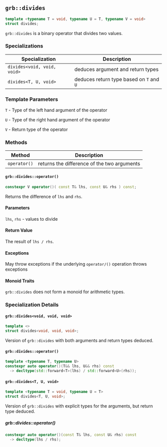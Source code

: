 ## `grb::divides`

```cpp
template <typename T = void, typename U = T, typename V = void>
struct divides;
```

`grb::divides` is a binary operator that divides two values.

### Specializations
Specialization | Description
----- | -----
`divides<void, void, void>` | deduces argument and return types
`divides<T, U, void>` | deduces return type based on `T` and `U`


### Template Parameters
`T` - Type of the left hand argument of the operator

`U` - Type of the right hand argument of the operator

`V` - Return type of the operator

### Methods
Method | Description
----- | -----
`operator()` | returns the difference of the two arguments

#### `grb::divides::operator()`

```cpp
constexpr V operator()( const T& lhs, const U& rhs ) const;
```

Returns the difference of `lhs` and `rhs`.

#### Parameters

`lhs`, `rhs` - values to divide

#### Return Value

The result of `lhs / rhs`.

#### Exceptions

May throw exceptions if the underlying `operator/()` operation throws exceptions

#### Monoid Traits

`grb::divides` does not form a monoid for arithmetic types.

### Specialization Details
#### `grb::divides<void, void, void>`
```cpp
template <>
struct divides<void, void, void>;
```
Version of `grb::divides` with both arguments and return types deduced.

#### `grb::divides::operator()`

```cpp
template <typename T, typename U>
constexpr auto operator()(T&& lhs, U&& rhs) const
  -> decltype(std::forward<T>(lhs) / std::forward<U>(rhs));
```

#### `grb::divides<T, U, void>`

```cpp
template <typename T = void, typename U = T>
struct divides<T, U, void>;
```

Version of `grb::divides` with explicit types for the arguments, but return type deduced.

##### grb::divides::operator()

```cpp
constexpr auto operator()(const T& lhs, const U& rhs) const
  -> decltype(lhs / rhs);
```
